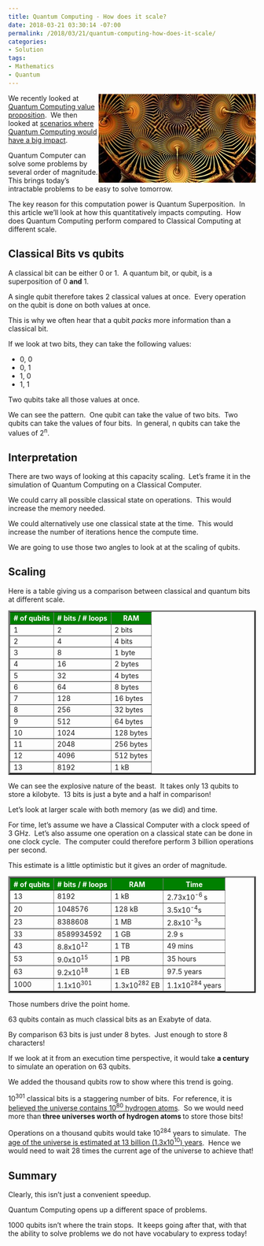 ```yaml
---
title: Quantum Computing - How does it scale?
date: 2018-03-21 03:30:14 -07:00
permalink: /2018/03/21/quantum-computing-how-does-it-scale/
categories:
- Solution
tags:
- Mathematics
- Quantum
---
```

<a href="/assets/posts/2018/1/quantum-computing-how-does-it-scale/fractal-1240809_640.jpg"><img style="border:0 currentcolor;float:right;display:inline;background-image:none;" title="fractal-1240809_640" src="/assets/posts/2018/1/quantum-computing-how-does-it-scale/fractal-1240809_640_thumb.jpg" alt="fractal-1240809_640" width="320" height="180" align="right" border="0" /></a>We recently looked at <a href="https://vincentlauzon.com/2018/03/07/quantum-computing-value-proposition/">Quantum Computing value proposition</a>.  We then looked at <a href="https://vincentlauzon.com/2018/03/14/quantum-computing-scenarios/">scenarios where Quantum Computing would have a big impact</a>.

Quantum Computer can solve some problems by several order of magnitude. This brings today’s intractable problems to be easy to solve tomorrow.

The key reason for this computation power is Quantum Superposition.  In this article we’ll look at how this quantitatively impacts computing.  How does Quantum Computing perform compared to Classical Computing at different scale.
<h2>Classical Bits vs qubits</h2>
A classical bit can be either 0 or 1.  A quantum bit, or qubit, is a superposition of 0 <strong>and</strong> 1.

A single qubit therefore takes 2 classical values at once.  Every operation on the qubit is done on both values at once.

This is why we often hear that a qubit <em>packs</em> more information than a classical bit.

If we look at two bits, they can take the following values:
<ul>
 	<li>0, 0</li>
 	<li>0, 1</li>
 	<li>1, 0</li>
 	<li>1, 1</li>
</ul>
Two qubits take all those values at once.

We can see the pattern.  One qubit can take the value of two bits.  Two qubits can take the values of four bits.  In general, n qubits can take the values of 2<sup>n</sup>.
<h2>Interpretation</h2>
There are two ways of looking at this capacity scaling.  Let’s frame it in the simulation of Quantum Computing on a Classical Computer.

We could carry all possible classical state on operations.  This would increase the memory needed.

We could alternatively use one classical state at the time.  This would increase the number of iterations hence the compute time.

We are going to use those two angles to look at at the scaling of qubits.
<h2>Scaling</h2>
Here is a table giving us a comparison between classical and quantum bits at different scale.
<table border="3">
<thead>
<tr style="background:green;color:white;">
<th># of qubits</th>
<th># bits / # loops</th>
<th>RAM</th>
</tr>
</thead>
<tbody>
<tr>
<td>1</td>
<td>2</td>
<td>2 bits</td>
</tr>
<tr>
<td>2</td>
<td>4</td>
<td>4 bits</td>
</tr>
<tr>
<td>3</td>
<td>8</td>
<td>1 byte</td>
</tr>
<tr>
<td>4</td>
<td>16</td>
<td>2 bytes</td>
</tr>
<tr>
<td>5</td>
<td>32</td>
<td>4 bytes</td>
</tr>
<tr>
<td>6</td>
<td>64</td>
<td>8 bytes</td>
</tr>
<tr>
<td>7</td>
<td>128</td>
<td>16 bytes</td>
</tr>
<tr>
<td>8</td>
<td>256</td>
<td>32 bytes</td>
</tr>
<tr>
<td>9</td>
<td>512</td>
<td>64 bytes</td>
</tr>
<tr>
<td>10</td>
<td>1024</td>
<td>128 bytes</td>
</tr>
<tr>
<td>11</td>
<td>2048</td>
<td>256 bytes</td>
</tr>
<tr>
<td>12</td>
<td>4096</td>
<td>512 bytes</td>
</tr>
<tr>
<td>13</td>
<td>8192</td>
<td>1 kB</td>
</tr>
</tbody>
</table>
We can see the explosive nature of the beast.  It takes only 13 qubits to store a kilobyte.  13 bits is just a byte and a half in comparison!

Let’s look at larger scale with both memory (as we did) and time.

For time, let’s assume we have a Classical Computer with a clock speed of 3 GHz.  Let’s also assume one operation on a classical state can be done in one clock cycle.  The computer could therefore perform 3 billion operations per second.

This estimate is a little optimistic but it gives an order of magnitude.
<table border="3">
<thead>
<tr style="background:green;color:white;">
<th># of qubits</th>
<th># bits /
# loops</th>
<th>RAM</th>
<th>Time</th>
</tr>
</thead>
<tbody>
<tr>
<td>13</td>
<td>8192</td>
<td>1 kB</td>
<td>2.73x10<sup>-6 </sup>s</td>
</tr>
<tr>
<td>20</td>
<td>1048576</td>
<td>128 kB</td>
<td>3.5x10<sup>-4</sup>s</td>
</tr>
<tr>
<td>23</td>
<td>8388608</td>
<td>1 MB</td>
<td>2.8x10<sup>-3</sup>s</td>
</tr>
<tr>
<td>33</td>
<td>8589934592</td>
<td>1 GB</td>
<td>2.9 s</td>
</tr>
<tr>
<td>43</td>
<td>8.8x10<sup>12</sup></td>
<td>1 TB</td>
<td>49 mins</td>
</tr>
<tr>
<td>53</td>
<td>9.0x10<sup>15</sup></td>
<td>1 PB</td>
<td>35 hours</td>
</tr>
<tr>
<td>63</td>
<td>9.2x10<sup>18</sup></td>
<td>1 EB</td>
<td>97.5 years</td>
</tr>
<tr>
<td>1000</td>
<td>1.1x10<sup>301</sup></td>
<td>1.3x10<sup>282</sup> EB</td>
<td>1.1x10<sup>284</sup> years</td>
</tr>
</tbody>
</table>
Those numbers drive the point home.

63 qubits contain as much classical bits as an Exabyte of data.

By comparison 63 bits is just under 8 bytes.  Just enough to store 8 characters!

If we look at it from an execution time perspective, it would take <strong>a century </strong>to simulate an operation on 63 qubits.

We added the thousand qubits row to show where this trend is going.

10<sup>301</sup> classical bits is a staggering number of bits.  For reference, it is <a href="https://en.wikipedia.org/wiki/Observable_universe#Matter_content_–_number_of_atoms">believed the universe contains 10<sup>80</sup> hydrogen atoms</a>.  So we would need more than<strong> three universes worth of hydrogen atoms </strong>to store those bits!

Operations on a thousand qubits would take 10<sup>284</sup> years to simulate.  The <a href="https://en.wikipedia.org/wiki/Age_of_the_universe">age of the universe is estimated at 13 billion (1.3x10<sup>10</sup>) years</a>.  Hence we would need to wait 28 times the current age of the universe to achieve that!
<h2>Summary</h2>
Clearly, this isn’t just a convenient speedup.

Quantum Computing opens up a different space of problems.

1000 qubits isn’t where the train stops.  It keeps going after that, with that the ability to solve problems we do not have vocabulary to express today!